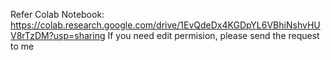 Refer Colab Notebook: 
https://colab.research.google.com/drive/1EvQdeDx4KGDpYL6VBhiNshvHUV8rTzDM?usp=sharing
If you need edit permision, please send the request to me
